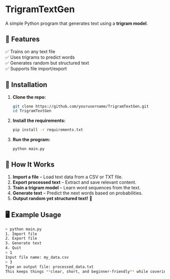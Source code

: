 # TrigramTextGen   
A simple Python program that generates text using a **trigram model**.  

## 📌 Features  
✅ Trains on any text file  
✅ Uses trigrams to predict words  
✅ Generates random but structured text  
✅ Supports file import/export  

## 🚀 Installation  
1. **Clone the repo:**  
     ```sh
     git clone https://github.com/yourusername/TrigramTextGen.git
     cd TrigramTextGen
      ```

2. **Install the requirements:**
    ```sh
    pip install -r requirements.txt
    ```

3. **Run the program:**
   ```sh
   python main.py
   ```
   
## 🔧 How It Works  
1. **Import a file** – Load text data from a CSV or TXT file.  
2. **Export processed text** – Extract and save relevant content.  
3. **Train a trigram model** – Learn word sequences from the text.  
4. **Generate text** – Predict the next words based on probabilities.  
5. **Output random yet structured text!** 🚀  


## 🖥️ Example Usage 
```sh
> python main.py
1. Import file
2. Export file
3. Generate text
4. Quit
> 1
Input file name: my_data.csv
> 3
Type an output file: processed_data.txt
This keeps things **clear, short, and beginner-friendly** while covering everything important!
```
